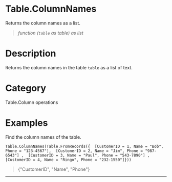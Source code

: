 # Table.ColumnNames
Returns the column names as a list.
> _function (<code>table</code> as table) as list_

# Description 
Returns the column names in the table <code>table</code> as a list of text.
# Category 
Table.Column operations
# Examples 
Find the column names of the table.
```
Table.ColumnNames(Table.FromRecords({  [CustomerID = 1, Name = "Bob", Phone = "123-4567"],  [CustomerID = 2, Name = "Jim", Phone = "987-6543"] ,  [CustomerID = 3, Name = "Paul", Phone = "543-7890"] ,  [CustomerID = 4, Name = "Ringo", Phone = "232-1550"]}))
```
> {"CustomerID", "Name", "Phone"}
***
